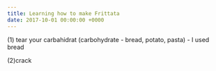 ```yaml
---
title: Learning how to make Frittata
date: 2017-10-01 00:00:00 +0000
---
```



(1) tear your carbahidrat (carbohydrate - bread, potato, pasta) - I used bread

(2)crack


